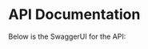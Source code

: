 # API Documentation

Below is the SwaggerUI for the API:

<div id="swagger-ui"></div>

<script>
  // Load Swagger UI directly via Docsify plugin
  window.onload = function () {
    const ui = SwaggerUIBundle({
      url: "swagger/awtrix3.swagger.yml",
      dom_id: "#swagger-ui",
      deepLinking: true,
      presets: [SwaggerUIBundle.presets.apis, SwaggerUIStandalonePreset],
      layout: "StandaloneLayout",
      onComplete: function () {
        // Hide the SmartBear banner on completion
        document.querySelector('.swagger-ui .info').style.display = 'none';
      },
    });
  };
</script>
